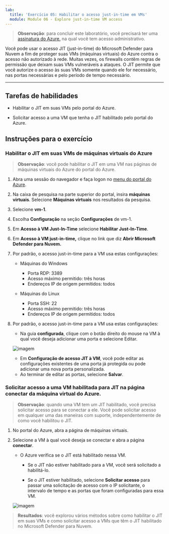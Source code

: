 ```yaml
---
lab:
  title: 'Exercício 05: Habilitar o acesso just-in-time em VMs'
  module: Module 06 - Explore just-in-time VM access
---
```



>**Observação**: para concluir este laboratório, você precisará ter uma [assinatura do Azure.](https://azure.microsoft.com/en-us/free/?azure-portal=true) na qual você tem acesso administrativo. 


Você pode usar o acesso JIT (just-in-time) do Microsoft Defender para Nuvem a fim de proteger suas VMs (máquinas virtuais) do Azure contra o acesso não autorizado à rede. Muitas vezes, os firewalls contêm regras de permissão que deixam suas VMs vulneráveis a ataques. O JIT permite que você autorize o acesso às suas VMs somente quando ele for necessário, nas portas necessárias e pelo período de tempo necessário. 

---

## Tarefas de habilidades

- Habilitar o JIT em suas VMs pelo portal do Azure.

- Solicitar acesso a uma VM que tenha o JIT habilitado pelo portal do Azure.

## Instruções para o exercício 

### Habilitar o JIT em suas VMs de máquinas virtuais do Azure

>**Observação**: você pode habilitar o JIT em uma VM nas páginas de máquinas virtuais do Azure do portal do Azure.

1. Abra uma sessão do navegador e faça logon no [menu do portal do Azure](https://portal.azure.com/).
  
2. Na caixa de pesquisa na parte superior do portal, insira **máquinas virtuais**. Selecione **Máquinas virtuais** nos resultados da pesquisa.

3. Selecione **vm-1**.
 
4. Escolha **Configuração** na seção **Configurações** de vm-1.
   
5. Em **Acesso à VM Just-In-Time** selecione **Habilitar Just-In-Time**.

6. Em **Acesso à VM just-in-time,** clique no link que diz **Abrir Microsoft Defender para Nuvem.**

7. Por padrão, o acesso just-in-time para a VM usa estas configurações:

   - Máquinas do Windows
   
     - Porta RDP: 3389
     - Acesso máximo permitido: três horas
     - Endereços IP de origem permitidos: todos

   - Máquinas do Linux
     - Porta SSH: 22
     - Acesso máximo permitido: três horas
     - Endereços IP de origem permitidos: todos
   
8. Por padrão, o acesso just-in-time para a VM usa estas configurações:

   - Na guia **configurada**, clique com o botão direito do mouse na VM à qual você deseja adicionar uma porta e selecione Editar.

   ![imagem](https://github.com/user-attachments/assets/aa4ded55-c5b1-4d40-b5a0-a4c33b9eb81b)
   
   - Em **Configuração de acesso JIT à VM**, você pode editar as configurações existentes de uma porta já protegida ou pode adicionar uma nova porta personalizada.
   - Ao terminar de editar as portas, selecione **Salvar**.   

### Solicitar acesso a uma VM habilitada para JIT na página conectar da máquina virtual do Azure.

>**Observação**: quando uma VM tem um JIT habilitado, você precisa solicitar acesso para se conectar a ele. Você pode solicitar acesso em qualquer uma das maneiras com suporte, independentemente de como você habilitou o JIT.
   
1. No portal do Azure, abra a página de máquinas virtuais.

2. Selecione a VM à qual você deseja se conectar e abra a página **conectar**.

   - O Azure verifica se o JIT está habilitado nessa VM.

        - Se o JIT não estiver habilitado para a VM, você será solicitado a habilitá-lo.
    
        - Se o JIT estiver habilitado, selecione **Solicitar acesso** para passar uma solicitação de acesso com o IP solicitante, o intervalo de tempo e as portas que foram configuradas para essa VM.
    
   ![imagem](https://github.com/user-attachments/assets/f5d0b67c-7731-4261-b0eb-a56c505dadd4)

> **Resultados**: você explorou vários métodos sobre como habilitar o JIT em suas VMs e como solicitar acesso a VMs que têm o JIT habilitado no Microsoft Defender para Nuvem.
